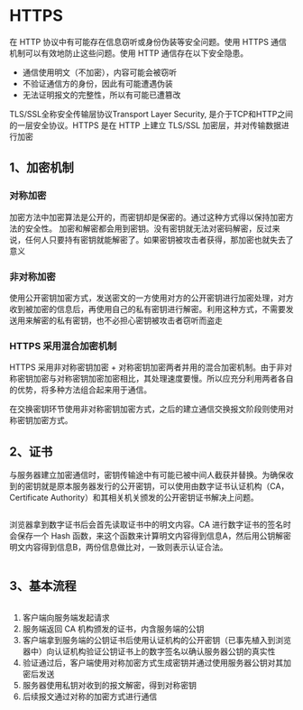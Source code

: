 # HTTPS
在 HTTP 协议中有可能存在信息窃听或身份伪装等安全问题。使用 HTTPS 通信机制可以有效地防止这些问题。使用 HTTP 通信存在以下安全隐患。

- 通信使用明文（不加密），内容可能会被窃听
- 不验证通信方的身份，因此有可能遭遇伪装
- 无法证明报文的完整性，所以有可能已遭篡改

TLS/SSL全称安全传输层协议Transport Layer Security, 是介于TCP和HTTP之间的一层安全协议。HTTPS 是在 HTTP 上建立 TLS/SSL 加密层，并对传输数据进行加密

## 1、加密机制
### 对称加密
加密方法中加密算法是公开的，而密钥却是保密的。通过这种方式得以保持加密方法的安全性。
加密和解密都会用到密钥。没有密钥就无法对密码解密，反过来说，任何人只要持有密钥就能解密了。如果密钥被攻击者获得，那加密也就失去了意义

### 非对称加密
使用公开密钥加密方式，发送密文的一方使用对方的公开密钥进行加密处理，对方收到被加密的信息后，再使用自己的私有密钥进行解密。利用这种方式，不需要发送用来解密的私有密钥，也不必担心密钥被攻击者窃听而盗走

### HTTPS 采用混合加密机制
HTTPS 采用非对称密钥加密 + 对称密钥加密两者并用的混合加密机制。由于非对称密钥加密与对称密钥加密加密相比，其处理速度要慢。所以应充分利用两者各自的优势，将多种方法组合起来用于通信。

在交换密钥环节使用非对称密钥加密方式，之后的建立通信交换报文阶段则使用对称密钥加密方式。


## 2、证书
与服务器建立加密通信时，密钥传输途中有可能已被中间人截获并替换。为确保收到的密钥就是原本服务器发行的公开密钥，可以使用由数字证书认证机构（CA，Certificate Authority）和其相关机关颁发的公开密钥证书解决上问题。

<img :src="$withBase('/网络基础/数字证书1.webp')">

浏览器拿到数字证书后会首先读取证书中的明文内容。CA 进行数字证书的签名时会保存一个 Hash 函数，来这个函数来计算明文内容得到信息A，然后用公钥解密明文内容得到信息B，两份信息做比对，一致则表示认证合法。  

<img :src="$withBase('/网络基础/数字证书2.webp')">

## 3、基本流程

<img :src="$withBase('/网络基础/证书.png')">

1. 客户端向服务端发起请求
2. 服务端返回 CA 机构颁发的证书，内含服务端的公钥
3. 客户端拿到服务端的公钥证书后使用认证机构的公开密钥（已事先植入到浏览器中）向认证机构验证公钥证书上的数字签名以确认服务器公钥的真实性
4. 验证通过后，客户端使用对称加密方式生成密钥并通过使用服务器公钥对其加密后发送
5. 服务器使用私钥对收到的报文解密，得到对称密钥
6. 后续报文通过对称的加密方式进行通信

